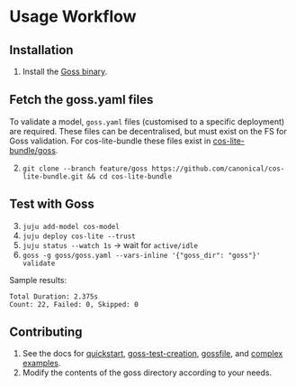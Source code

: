 # Usage Workflow

## Installation
1. Install the [Goss binary](https://goss.readthedocs.io/en/stable/installation/).

## Fetch the goss.yaml files
To validate a model, `goss.yaml` files (customised to a specific deployment) are required. These files can be decentralised, but must exist on the FS for Goss validation. For cos-lite-bundle these files exist in [cos-lite-bundle/goss](https://github.com/canonical/cos-lite-bundle/tree/feature/goss/goss).

2. `git clone --branch feature/goss https://github.com/canonical/cos-lite-bundle.git && cd cos-lite-bundle`

## Test with Goss
3. `juju add-model cos-model`
4. `juju deploy cos-lite --trust`
5. `juju status --watch 1s` -> wait for `active/idle`
6. `goss -g goss/goss.yaml --vars-inline '{"goss_dir": "goss"}' validate`

Sample results:
```
Total Duration: 2.375s
Count: 22, Failed: 0, Skipped: 0
```

## Contributing

1. See the docs for [quickstart](https://goss.readthedocs.io/en/stable/quickstart/), [goss-test-creation](https://goss.readthedocs.io/en/stable/gossfile/#goss-test-creation), [gossfile](https://goss.readthedocs.io/en/stable/gossfile/#gossfile), and [complex examples](https://goss.readthedocs.io/en/stable/gossfile/#examples).
2. Modify the contents of the goss directory according to your needs.
